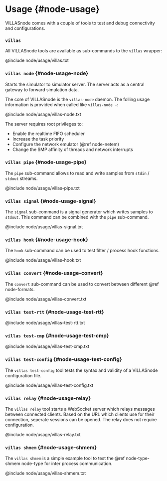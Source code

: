 # Usage {#node-usage}

VILLASnode comes with a couple of tools to test and debug connectivity and configurations.

### `villas`

All VILLASnode tools are available as sub-commands to the `villas` wrapper:

@include node/usage/villas.txt

### `villas node` {#node-usage-node}

Starts the simulator to simulator server. The server acts as a central gateway to forward simulation data.

The core of VILLASnode is the `villas-node` daemon.
The folling usage information is provided when called like `villas-node -`:

@include node/usage/villas-node.txt

The server requires root privileges to:

 - Enable the realtime FIFO scheduler
 - Increase the task priority
 - Configure the network emulator (@ref node-netem)
 - Change the SMP affinity of threads and network interrupts

### `villas pipe` {#node-usage-pipe}

The `pipe` sub-command allows to read and write samples from `stdin` / `stdout` streams.

@include node/usage/villas-pipe.txt

### `villas signal` {#node-usage-signal}

The `signal` sub-command is a signal generator which writes samples to `stdout`.
This command can be combined with the `pipe` sub-command.

@include node/usage/villas-signal.txt

### `villas hook` {#node-usage-hook}

The `hook` sub-command can be used to test filter / process hook functions.

@include node/usage/villas-hook.txt

### `villas convert` {#node-usage-convert}

The `convert` sub-command can be used to convert between different @ref node-formats.

@include node/usage/villas-convert.txt

### `villas test-rtt` {#node-usage-test-rtt}

@include node/usage/villas-test-rtt.txt

### `villas test-cmp` {#node-usage-test-cmp}

@include node/usage/villas-test-cmp.txt

### `villas test-config` {#node-usage-test-config}

The `villas test-config` tool tests the syntax and validity of a VILLASnode configuration file.

@include node/usage/villas-test-config.txt

### `villas relay` {#node-usage-relay}

The `villas relay` tool starts a WebSocket server which relays messages between connected clients.
Based on the URL which clients use for their connection, seperate sessions can be opened.
The relay does not require configuration.

@include node/usage/villas-relay.txt

### `villas shmem` {#node-usage-shmem}

The `villas shmem` is a simple example tool to test the @ref node-type-shmem node-type for inter process communication.

@include node/usage/villas-shmem.txt
